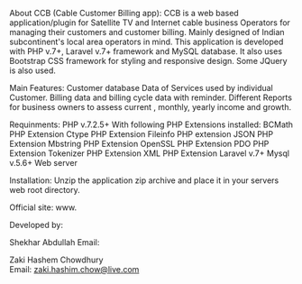 About CCB (Cable Customer Billing app):
CCB is a web based application/plugin for Satellite TV and Internet cable business Operators for managing their customers and customer billing. Mainly designed of Indian subcontinent's local area operators in mind. This application is developed with PHP v.7+, Laravel v.7+ framework and MySQL database. It also uses Bootstrap CSS framework for styling and responsive design. Some JQuery is also used.



Main Features:
Customer database
Data of Services used by individual Customer.
Billing data and billing cycle data with reminder.
Different Reports for business owners to assess current , monthly, yearly income and growth.

Requinments:
PHP v.7.2.5+
With following PHP Extensions installed:
BCMath PHP Extension
Ctype PHP Extension
Fileinfo PHP extension
JSON PHP Extension
Mbstring PHP Extension
OpenSSL PHP Extension
PDO PHP Extension
Tokenizer PHP Extension
XML PHP Extension
Laravel v.7+
Mysql v.5.6+
Web server

Installation:
Unzip the application zip archive and place it in your servers web root directory.


Official site: www.

Developed by:

Shekhar Abdullah
Email: 

Zaki Hashem Chowdhury  
Email: zaki.hashim.chow@live.com
